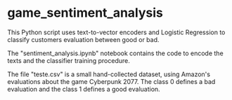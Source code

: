 # game_sentiment_analysis
This Python script uses text-to-vector encoders and Logistic Regression to classify customers evaluation between good or bad.

The "sentiment_analysis.ipynb" notebook contains the code to encode the texts and the classifier training procedure.

The file "teste.csv" is a small hand-collected dataset, using Amazon's evaluations about the game Cyberpunk 2077. The class 0 defines a bad evaluation and the class 1 defines a good evaluation.

